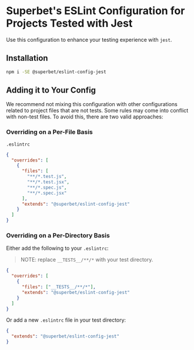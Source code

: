 # Superbet's ESLint Configuration for Projects Tested with Jest

Use this configuration to enhance your testing experience with `jest`.

## Installation

```bash
npm i -SE @superbet/eslint-config-jest
```

## Adding it to Your Config

We recommend not mixing this configuration with other configurations related to project files that are not tests. Some rules may come into conflict with non-test files. To avoid this, there are two valid approaches:

### Overriding on a Per-File Basis

`.eslintrc`

```json
{
  "overrides": [
    {
      "files": [
        "**/*.test.js",
        "**/*.test.jsx",
        "**/*.spec.js",
        "**/*.spec.jsx"
      ],
      "extends": "@superbet/eslint-config-jest"
    }
  ]
}
```

### Overriding on a Per-Directory Basis

Either add the following to your `.eslintrc`:

> NOTE: replace `__TESTS__/**/*` with your test directory.

```json
{
  "overrides": [
    {
      "files": ["__TESTS__/**/*"],
      "extends": "@superbet/eslint-config-jest"
    }
  ]
}
```

Or add a new `.eslintrc` file in your test directory:

```json
{
  "extends": "@superbet/eslint-config-jest"
}
```
